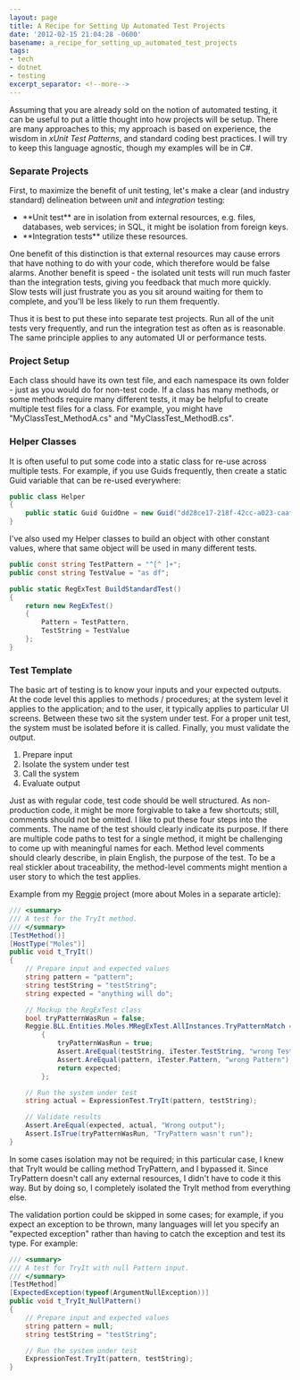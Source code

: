 ```yaml
---
layout: page
title: A Recipe for Setting Up Automated Test Projects
date: '2012-02-15 21:04:28 -0600'
basename: a_recipe_for_setting_up_automated_test_projects
tags:
- tech
- dotnet
- testing
excerpt_separator: <!--more-->
---
```


Assuming that you are already sold on the notion of automated testing, it can be
useful to put a little thought into how projects will be setup. There are many
approaches to this; my approach is based on experience, the wisdom in _xUnit
Test Patterns_, and standard coding best practices. I will try to keep this
language agnostic, though my examples will be in C#.

<!--more-->

### Separate Projects

First, to maximize the benefit of unit testing, let's make a clear (and
industry standard) delineation between _unit_ and _integration_
testing:

<ul>
	<li>**Unit test** are in isolation from external resources,
	e.g. files, databases, web services; in SQL, it might be isolation from
	foreign keys.</li>
	<li>**Integration tests** utilize these resources.</li>
</ul>

One benefit of this distinction is that external resources may cause errors that
have nothing to do with your code, which therefore would be false alarms.
Another benefit is speed - the isolated unit tests will run much faster than the
integration tests, giving you feedback that much more quickly. Slow tests will
just frustrate you as you sit around waiting for them to complete, and you'll be
less likely to run them frequently.

Thus it is best to put these into separate test projects. Run all of the unit
tests very frequently, and run the integration test as often as is reasonable.
The same principle applies to any automated UI or performance tests.

### Project Setup

Each class should have its own test file, and each namespace its own folder -
just as you would do for non-test code. If a class has many methods, or some
methods require many different tests, it may be helpful to create multiple test
files for a class. For example, you might have "MyClassTest_MethodA.cs" and
"MyClassTest_MethodB.cs".

### Helper Classes

It is often useful to put some code into a static class for re-use across
multiple tests. For example, if you use Guids frequently, then create a static
Guid variable that can be re-used everywhere:

```csharp
public class Helper
{
    public static Guid GuidOne = new Guid("dd28ce17-218f-42cc-a023-caaf455cdfc5");
}
```

I've also used my Helper classes to build an object with other constant values,
where that same object will be used in many different tests.

```csharp
public const string TestPattern = "^[^ ]+";
public const string TestValue = "as df";

public static RegExTest BuildStandardTest()
{
    return new RegExTest()
    {
        Pattern = TestPattern,
        TestString = TestValue
    };
}
```

### Test Template

The basic art of testing is to know your inputs and your expected outputs. At
the code level this applies to methods / procedures; at the system level it
applies to the application; and to the user, it typically applies to particular
UI screens. Between these two sit the system under test. For a proper unit test,
the system must be isolated before it is called. Finally, you must validate the
output.

<ol>
	<li>Prepare input</li>
	<li>Isolate the system under test</li>
	<li>Call the system</li>
	<li>Evaluate output</li>
</ol>

Just as with regular code, test code should be well structured. As
non-production code, it might be more forgivable to take a few shortcuts; still,
comments should not be omitted. I like to put these four steps into the
comments. The name of the test should clearly indicate its purpose. If there are
multiple code paths to test for a single method, it might be challenging to come
up with meaningful names for each. Method level comments should clearly
describe, in plain English, the purpose of the test. To be a real stickler about
traceability, the method-level comments might mention a user story to which the
test applies.

Example from my <a href="http://reggie.codeplex.com">Reggie</a> project (more about Moles in a
separate article):

```csharp
/// <summary>
/// A test for the TryIt method.
/// </summary>
[TestMethod()]
[HostType("Moles")]
public void t_TryIt()
{
    // Prepare input and expected values
    string pattern = "pattern";
    string testString = "testString";
    string expected = "anything will do";

    // Mockup the RegExTest class
    bool tryPatternWasRun = false;
    Reggie.BLL.Entities.Moles.MRegExTest.AllInstances.TryPatternMatch = (RegExTest iTester) =>
        {
            tryPatternWasRun = true;
            Assert.AreEqual(testString, iTester.TestString, "wrong TestString");
            Assert.AreEqual(pattern, iTester.Pattern, "wrong Pattern");
            return expected;
        };

    // Run the system under test
    string actual = ExpressionTest.TryIt(pattern, testString);

    // Validate results
    Assert.AreEqual(expected, actual, "Wrong output");
    Assert.IsTrue(tryPatternWasRun, "TryPattern wasn't run");
}
```

In some cases isolation may not be required; in this particular case, I knew
that TryIt would be calling method TryPattern, and I bypassed it. Since
TryPattern doesn't call any external resources, I didn't have to code it this
way. But by doing so, I completely isolated the TryIt method from everything
else.

The validation portion could be skipped in some cases; for example, if you
expect an exception to be thrown, many languages will let you specify an
"expected exception" rather than having to catch the exception and test its
type. For example:

```csharp
/// <summary>
/// A test for TryIt with null Pattern input.
/// </summary>
[TestMethod]
[ExpectedException(typeof(ArgumentNullException))]
public void t_TryIt_NullPattern()
{
    // Prepare input and expected values
    string pattern = null;
    string testString = "testString";

    // Run the system under test
    ExpressionTest.TryIt(pattern, testString);
}
```
